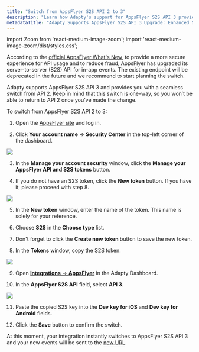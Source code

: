 ```yaml
---
title: "Switch from AppsFlyer S2S API 2 to 3"
description: "Learn how Adapty's support for AppsFlyer S2S API 3 provides a seamless transition from API 2, enhancing security and reducing fraud in in-app events. Switch today"
metadataTitle: "Adapty Supports AppsFlyer S2S API 3 Upgrade: Enhanced Security and Fraud Reduction"
---
```


import Zoom from 'react-medium-image-zoom';
import 'react-medium-image-zoom/dist/styles.css';

According to the [official AppsFlyer What's New](https://support.appsflyer.com/hc/en-us/articles/20509378973457-Bulletin-Upgrading-the-AppsFlyer-S2S-API), to provide a more secure experience for API usage and to reduce fraud, AppsFlyer has upgraded its server-to-server (S2S) API for in-app events. The existing endpoint will be deprecated in the future and we recommend to start planning the switch. 

Adapty supports AppsFlyer S2S API 3 and provides you with a seamless switch from API 2. Keep in mind that this switch is one-way, so you won’t be able to return to API 2 once you’ve made the change.

To switch from AppsFlyer S2S API 2 to 3:

1. Open the [AppsFlyer site](https://appsflyer.com/home) and log in.

2. Click **Your account name** -> **Security Center** in the top-left corner of the dashboard.

   
<Zoom>
  <img src={require('./img/be299ea-appsflyer_security_center.webp').default}
  style={{
    border: '1px solid #727272', /* border width and color */
    width: '700px', /* image width */
    display: 'block', /* for alignment */
    margin: '0 auto' /* center alignment */
  }}
/>
</Zoom>




3. In the **Manage your account security** window, click the **Manage your AppsFlyer API and S2S tokens** button.

4. If you do not have an S2S token, click the **New token** button. If you have it, please proceed with step 8.

   
<Zoom>
  <img src={require('./img/7934920-appsflyer_new_token.webp').default}
  style={{
    border: '1px solid #727272', /* border width and color */
    width: '700px', /* image width */
    display: 'block', /* for alignment */
    margin: '0 auto' /* center alignment */
  }}
/>
</Zoom>




5. In the **New token** window, enter the name of the token. This name is solely for your reference. 

6. Choose **S2S** in the **Choose type** list.

7. Don't forget to click the **Create new token** button to save the new token.

8. In the **Tokens** window, copy the S2S token.

   
<Zoom>
  <img src={require('./img/d014c25-appsflyer_tokens.webp').default}
  style={{
    border: '1px solid #727272', /* border width and color */
    width: '700px', /* image width */
    display: 'block', /* for alignment */
    margin: '0 auto' /* center alignment */
  }}
/>
</Zoom>




9. Open [**Integrations** -> **AppsFlyer**](https://app.adapty.io/integrations/appsflyer) in the Adapty Dashboard.

10. In the **AppsFlyer S2S API** field, select **API 3**.

    
<Zoom>
  <img src={require('./img/c0b3e72-appsflyer_switch_API.webp').default}
  style={{
    border: '1px solid #727272', /* border width and color */
    width: '700px', /* image width */
    display: 'block', /* for alignment */
    margin: '0 auto' /* center alignment */
  }}
/>
</Zoom>




11. Paste the copied S2S key into the **Dev key for iOS** and **Dev key for Android** fields. 

12. Click the **Save** button to confirm the switch.

At this moment, your integration instantly switches to AppsFlyer S2S API 3 and your new events will be sent to the [new URL](https://api3.appsflyer.com/inappevent).